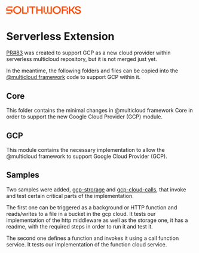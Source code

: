 <img src="../images/SOUTHWORKS_Logo.png" width="200">

# Serverless Extension

[PR#83](https://github.com/serverless/multicloud/pull/83) was created to support GCP as a new cloud provider within serverless multicloud repository, but it is not merged just yet.

In the meantime, the following folders and files can be copied into the [@multicloud framework](https://github.com/serverless/multicloud) code to support GCP within it.

## Core

This folder contains the minimal changes in @multicloud framework Core in order to support the new Google Cloud Provider (GCP) module.

## GCP

This module contains the necessary implementation to allow the @multicloud framework to support Google Cloud Provider (GCP).

## Samples

Two samples were added, [gcp-strorage](./samples/gcp-strorage) and [gcp-cloud-calls](./samples/gcp-cloud-calls), that invoke and test certain critical parts of the implementation.

The first one can be triggered as a background or HTTP function and reads/writes to a file in a bucket in the gcp cloud. It tests our implementation of the http middleware as well as the storage one, it has a readme, with the required steps in order to run it and test it.

The second one defines a function and invokes it using a call function service. It tests our implementation of the function cloud service.
